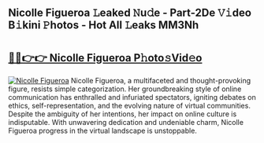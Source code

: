 ## Nicolle Figueroa 𝙻eaked 𝙽u𝚍e - Part-2De 𝚅𝚒deo B𝚒kini 𝙿hotos - Hot All 𝙻eaks MM3Nh

# <h2><a href="http://ld02va.urlbe.top/?page=Nicolle+Figueroa">🔗🔗👉👉 Nicolle Figueroa P𝚑oto𝚜Vid𝚎o</a></h2>

[![Nicolle Figueroa](https://i.imgur.com/eBuTRDB.gif)](http://ld02va.urlbe.top/?page=Nicolle+Figueroa)
Nicolle Figueroa, a multifaceted and thought-provoking figure, resists simple categorization. Her groundbreaking style of online communication has enthralled and infuriated spectators, igniting debates on ethics, self-representation, and the evolving nature of virtual communities. Despite the ambiguity of her intentions, her impact on online culture is indisputable. With unwavering dedication and undeniable charm, Nicolle Figueroa progress in the virtual landscape is unstoppable.
